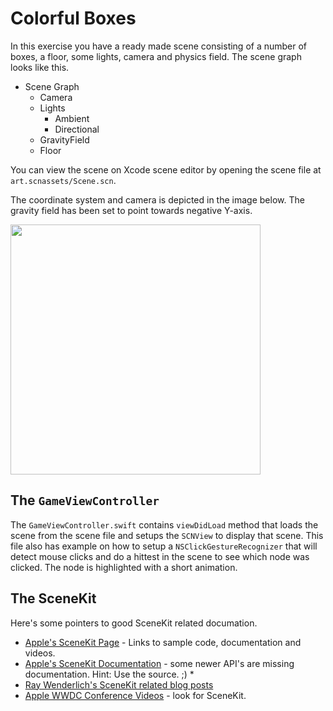 Colorful Boxes
==============

In this exercise you have a ready made scene consisting of a number of boxes, a floor, some lights, camera and physics field. The scene graph looks like this.

* Scene Graph
  * Camera
  * Lights
    * Ambient
    * Directional
  * GravityField
  * Floor

You can view the scene on Xcode scene editor by opening the scene file at `art.scnassets/Scene.scn`.

The coordinate system and camera is depicted in the image below. The gravity field has been set to point towards negative Y-axis.

<img src="https://docs-assets.developer.apple.com/published/c930c799fe/1f516915-005c-4949-9bc9-38a3fe9f2a7d.png" width=400 />

The `GameViewController`
------------------------

The `GameViewController.swift` contains `viewDidLoad` method that loads the scene from the scene file and setups the `SCNView` to display that scene. This file also has example on how to setup a `NSClickGestureRecognizer` that will detect mouse clicks and do a hittest in the scene to see which node was clicked. The node is highlighted with a short animation.

The SceneKit
------------

Here's some pointers to good SceneKit related documation.

* [Apple's SceneKit Page](https://developer.apple.com/scenekit/) - Links to sample code, documentation and videos.
* [Apple's SceneKit Documentation](https://developer.apple.com/documentation/scenekit) - some newer API's are missing documentation. Hint: Use the source. ;)
  * 
* [Ray Wenderlich's SceneKit related blog posts](https://www.raywenderlich.com/category/apple-game-frameworks/agf-scenekit)
* [Apple WWDC Conference Videos](https://developer.apple.com/videos/) - look for SceneKit.
